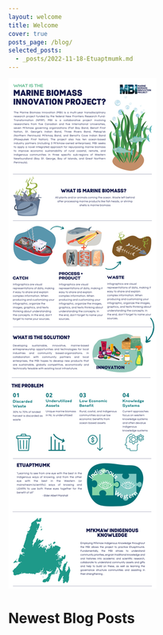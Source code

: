 ```yaml
---
layout: welcome
title: Welcome
cover: true
posts_page: /blog/
selected_posts:
  - _posts/2022-11-18-Etuaptmumk.md
---
```


![MBI_Intro](/assets/img/MBI_Intro.png)


# Newest Blog Posts
<!--posts-->
<!--projects-->
<!--posts_list-->
